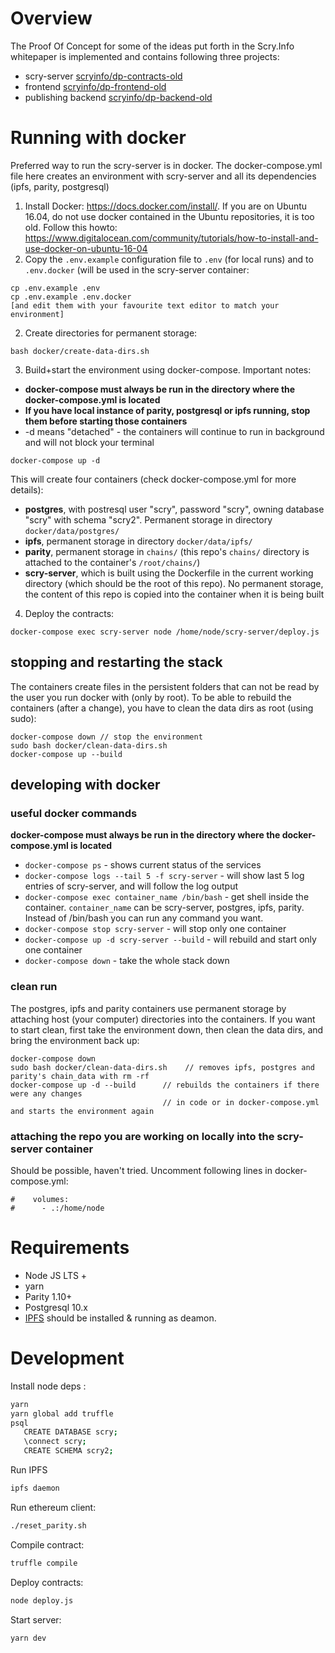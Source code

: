 # Overview
The Proof Of Concept for some of the ideas put forth in the Scry.Info whitepaper is implemented and contains following three projects:
- scry-server [scryinfo/dp-contracts-old](https://github.com/scryinfo/dp-contracts-old)
- frontend [scryinfo/dp-frontend-old](https://github.com/scryinfo/dp-frontend-old)
- publishing backend [scryinfo/dp-backend-old](https://github.com/scryinfo/dp-backend-old)

# Running with docker

Preferred way to run the scry-server is in docker. The docker-compose.yml file here creates an environment with scry-server and all its dependencies (ipfs, parity, postgresql)

1. Install Docker: https://docs.docker.com/install/. If you are on Ubuntu 16.04, do not use docker contained in the Ubuntu repositories, it is too old. Follow this howto: https://www.digitalocean.com/community/tutorials/how-to-install-and-use-docker-on-ubuntu-16-04
2. Copy the `.env.example` configuration file to `.env` (for local runs) and to `.env.docker` (will be used in the scry-server container:
```
cp .env.example .env
cp .env.example .env.docker
[and edit them with your favourite text editor to match your environment]
```
2. Create directories for permanent storage:
```
bash docker/create-data-dirs.sh
```
3. Build+start the environment using docker-compose. Important notes:
- **docker-compose must always be run in the directory where the docker-compose.yml is located**
- **If you have local instance of parity, postgresql or ipfs running, stop them before starting those containers**
- -d means "detached" - the containers will continue to run in background and will not block your terminal
```
docker-compose up -d
```
This will create four containers (check docker-compose.yml for more details):
* **postgres**, with postresql user "scry", password "scry", owning database "scry" with schema "scry2". Permanent storage in directory `docker/data/postgres/`
* **ipfs**, permanent storage in directory `docker/data/ipfs/`
* **parity**, permanent storage in `chains/` (this repo's `chains/` directory is attached to the container's `/root/chains/`)
* **scry-server**, which is built using the Dockerfile in the current working directory (which should be the root of this repo). No permanent storage, the content of this repo is copied into the container when it is being built
4. Deploy the contracts:
```
docker-compose exec scry-server node /home/node/scry-server/deploy.js
```

## stopping and restarting the stack

The containers create files in the persistent folders that can not be read by the user you run docker with (only by root). To be able to rebuild the containers (after a change), you have to clean the data dirs as root (using sudo):

```
docker-compose down // stop the environment
sudo bash docker/clean-data-dirs.sh
docker-compose up --build
```

## developing with docker

### useful docker commands

**docker-compose must always be run in the directory where the docker-compose.yml is located**

* `docker-compose ps` - shows current status of the services
* `docker-compose logs --tail 5 -f scry-server` - will show last 5 log entries of scry-server, and will follow the log output
* `docker-compose exec container_name /bin/bash` - get shell inside the container. `container_name` can be scry-server, postgres, ipfs, parity. Instead of /bin/bash you can run any command you want.
* `docker-compose stop scry-server` - will stop only one container
* `docker-compose up -d scry-server --build` - will rebuild and start only one container
* `docker-compose down` - take the whole stack down

### clean run

The postgres, ipfs and parity containers use permanent storage by attaching host (your computer) directories into the containers. If you want to start clean, first take the environment down, then clean the data dirs, and bring the environment back up:

```
docker-compose down
sudo bash docker/clean-data-dirs.sh    // removes ipfs, postgres and parity's chain_data with rm -rf
docker-compose up -d --build      // rebuilds the containers if there were any changes
                                  // in code or in docker-compose.yml and starts the environment again
```

### attaching the repo you are working on locally into the scry-server container

Should be possible, haven't tried. Uncomment following lines in docker-compose.yml:
```
#    volumes:
#      - .:/home/node
```

# Requirements

- Node JS LTS +
- yarn
- Parity 1.10+
- Postgresql 10.x
- [IPFS](https://github.com/ipfs/go-ipfs) should be installed & running as deamon.


# Development

Install node deps :

```bash
yarn
yarn global add truffle
psql
   CREATE DATABASE scry;
   \connect scry;
   CREATE SCHEMA scry2;
```


Run IPFS

```bash
ipfs daemon
```

Run ethereum client:

```bash
./reset_parity.sh
```

Compile contract:

```bash
truffle compile
```

Deploy contracts:

```bash
node deploy.js
```

Start server:

```bash
yarn dev
```
